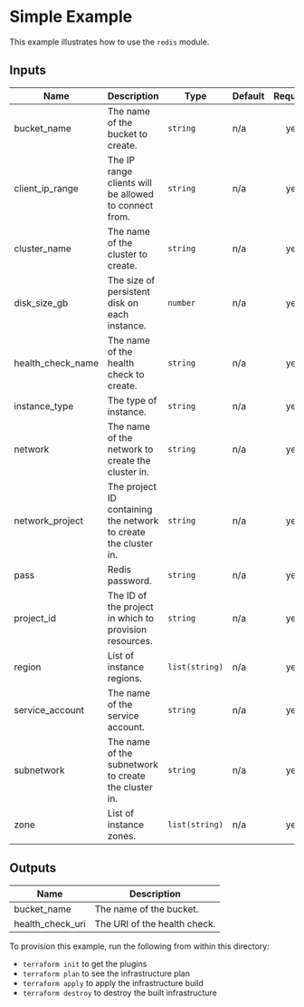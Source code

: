 # Simple Example

This example illustrates how to use the `redis` module.

<!-- BEGINNING OF PRE-COMMIT-TERRAFORM DOCS HOOK -->
## Inputs

| Name | Description | Type | Default | Required |
|------|-------------|------|---------|:--------:|
| bucket\_name | The name of the bucket to create. | `string` | n/a | yes |
| client\_ip\_range | The IP range clients will be allowed to connect from. | `string` | n/a | yes |
| cluster\_name | The name of the cluster to create. | `string` | n/a | yes |
| disk\_size\_gb | The size of persistent disk on each instance. | `number` | n/a | yes |
| health\_check\_name | The name of the health check to create. | `string` | n/a | yes |
| instance\_type | The type of instance. | `string` | n/a | yes |
| network | The name of the network to create the cluster in. | `string` | n/a | yes |
| network\_project | The project ID containing the network to create the cluster in. | `string` | n/a | yes |
| pass | Redis password. | `string` | n/a | yes |
| project\_id | The ID of the project in which to provision resources. | `string` | n/a | yes |
| region | List of instance regions. | `list(string)` | n/a | yes |
| service\_account | The name of the service account. | `string` | n/a | yes |
| subnetwork | The name of the subnetwork to create the cluster in. | `string` | n/a | yes |
| zone | List of instance zones. | `list(string)` | n/a | yes |

## Outputs

| Name | Description |
|------|-------------|
| bucket\_name | The name of the bucket. |
| health\_check\_uri | The URI of the health check. |

<!-- END OF PRE-COMMIT-TERRAFORM DOCS HOOK -->

To provision this example, run the following from within this directory:
- `terraform init` to get the plugins
- `terraform plan` to see the infrastructure plan
- `terraform apply` to apply the infrastructure build
- `terraform destroy` to destroy the built infrastructure
